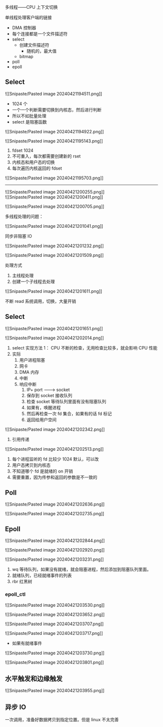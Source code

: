 多线程——CPU 上下文切换

单线程处理客户端的链接

- DMA 控制器
- 每个连接都是一个文件描述符
- select
	- 创建文件描述符
		- 随机的，最大值
	- bitmap
- poll
- epoll

## Select

![[Snipaste/Pasted image 20240421194511.png]]

- 1024 个
- 一个一个判断需要切换到内核态，然后进行判断
- 所以不如批量处理
- select 是阻塞函数

![[Snipaste/Pasted image 20240421194922.png]]

![[Snipaste/Pasted image 20240421195143.png]]

1. fdset 1024
2. 不可重入，每次都需要创建新的 rset
3. 内核态和用户态的切换
4. 每次遍历内核返回的 fdset

![[Snipaste/Pasted image 20240421195703.png]]

---

![[Snipaste/Pasted image 20240421200255.png]]  
![[Snipaste/Pasted image 20240421200411.png]]

![[Snipaste/Pasted image 20240421200705.png]]

多线程处理的问题：

![[Snipaste/Pasted image 20240421201041.png]]

同步非阻塞 IO

![[Snipaste/Pasted image 20240421201232.png]]

![[Snipaste/Pasted image 20240421201509.png]]

处理方式

1. 主线程处理
2. 创建一个子线程去处理

![[Snipaste/Pasted image 20240421201611.png]]

不断 read 系统调用，切换，大量开销

## Select

![[Snipaste/Pasted image 20240421201651.png]]

![[Snipaste/Pasted image 20240421202014.png]]

1. select 实现方法 1： CPU 不断的检查，无用检查比较多，就会影响 CPU 性能
2. 实际
	1. 用户进程阻塞
	2. 网卡
	3. DMA 内存
	4. 中断
	5. 响应中断
		1. IP+ port ---> socket
		2. 保存到 socket 接收队列
		3. 检查 socket 等待队列里面有没有阻塞队列
		4. 如果有，唤醒进程
		5. 然后再检查一次 fd 集合，如果有的话 fd 标记
		6. 返回给用户空间

![[Snipaste/Pasted image 20240421202342.png]]

1. 引用传递

![[Snipaste/Pasted image 20240421202513.png]]

1. 每个进程监听的 fd 比较少 1024 默认，可以改
2. 用户态拷贝到内核态
3. 不知道哪个 fd 是就绪的 on 开销
4. 需要重置，因为传参和返回的参数是不一致的

## Poll

![[Snipaste/Pasted image 20240421202636.png]]

![[Snipaste/Pasted image 20240421202735.png]]

## Epoll

![[Snipaste/Pasted image 20240421202844.png]]

![[Snipaste/Pasted image 20240421202920.png]]

![[Snipaste/Pasted image 20240421203231.png]]

1. wq 等待队列，如果没有就绪，就会阻塞进程，然后添加到阻塞队列里面。
2. 就绪队列，已经就绪事件的列表
3. rbr 红黑树

### epoll_ctl

![[Snipaste/Pasted image 20240421203530.png]]

![[Snipaste/Pasted image 20240421203652.png]]

![[Snipaste/Pasted image 20240421203707.png]]

![[Snipaste/Pasted image 20240421203717.png]]

- 如果有就绪事件

![[Snipaste/Pasted image 20240421203730.png]]

![[Snipaste/Pasted image 20240421203801.png]]

## 水平触发和边缘触发

![[Snipaste/Pasted image 20240421203955.png]]

## 异步 IO

一次调用，准备好数据拷贝到指定位置。但是 linux 不太完善
